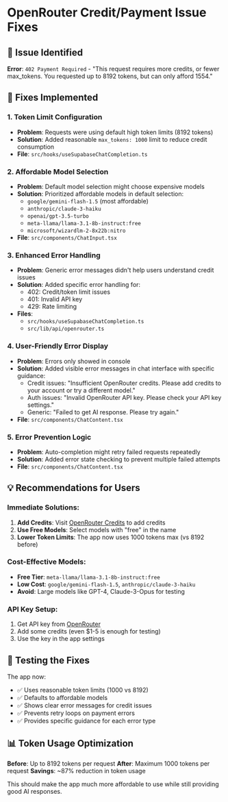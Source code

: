 # OpenRouter Credit/Payment Issue Fixes

## 🚨 Issue Identified
**Error**: `402 Payment Required` - "This request requires more credits, or fewer max_tokens. You requested up to 8192 tokens, but can only afford 1554."

## 🔧 Fixes Implemented

### 1. **Token Limit Configuration**
- **Problem**: Requests were using default high token limits (8192 tokens)
- **Solution**: Added reasonable `max_tokens: 1000` limit to reduce credit consumption
- **File**: `src/hooks/useSupabaseChatCompletion.ts`

### 2. **Affordable Model Selection**
- **Problem**: Default model selection might choose expensive models
- **Solution**: Prioritized affordable models in default selection:
  - `google/gemini-flash-1.5` (most affordable)
  - `anthropic/claude-3-haiku`
  - `openai/gpt-3.5-turbo`
  - `meta-llama/llama-3.1-8b-instruct:free`
  - `microsoft/wizardlm-2-8x22b:nitro`
- **File**: `src/components/ChatInput.tsx`

### 3. **Enhanced Error Handling**
- **Problem**: Generic error messages didn't help users understand credit issues
- **Solution**: Added specific error handling for:
  - 402: Credit/token limit issues
  - 401: Invalid API key
  - 429: Rate limiting
- **Files**: 
  - `src/hooks/useSupabaseChatCompletion.ts`
  - `src/lib/api/openrouter.ts`

### 4. **User-Friendly Error Display**
- **Problem**: Errors only showed in console
- **Solution**: Added visible error messages in chat interface with specific guidance:
  - Credit issues: "Insufficient OpenRouter credits. Please add credits to your account or try a different model."
  - Auth issues: "Invalid OpenRouter API key. Please check your API key settings."
  - Generic: "Failed to get AI response. Please try again."
- **File**: `src/components/ChatContent.tsx`

### 5. **Error Prevention Logic**
- **Problem**: Auto-completion might retry failed requests repeatedly
- **Solution**: Added error state checking to prevent multiple failed attempts
- **File**: `src/components/ChatContent.tsx`

## 💡 Recommendations for Users

### Immediate Solutions:
1. **Add Credits**: Visit [OpenRouter Credits](https://openrouter.ai/settings/credits) to add credits
2. **Use Free Models**: Select models with "free" in the name
3. **Lower Token Limits**: The app now uses 1000 tokens max (vs 8192 before)

### Cost-Effective Models:
- **Free Tier**: `meta-llama/llama-3.1-8b-instruct:free`
- **Low Cost**: `google/gemini-flash-1.5`, `anthropic/claude-3-haiku`
- **Avoid**: Large models like GPT-4, Claude-3-Opus for testing

### API Key Setup:
1. Get API key from [OpenRouter](https://openrouter.ai/keys)
2. Add some credits (even $1-5 is enough for testing)
3. Use the key in the app settings

## 🧪 Testing the Fixes

The app now:
- ✅ Uses reasonable token limits (1000 vs 8192)
- ✅ Defaults to affordable models
- ✅ Shows clear error messages for credit issues
- ✅ Prevents retry loops on payment errors
- ✅ Provides specific guidance for each error type

## 📊 Token Usage Optimization

**Before**: Up to 8192 tokens per request
**After**: Maximum 1000 tokens per request
**Savings**: ~87% reduction in token usage

This should make the app much more affordable to use while still providing good AI responses.
